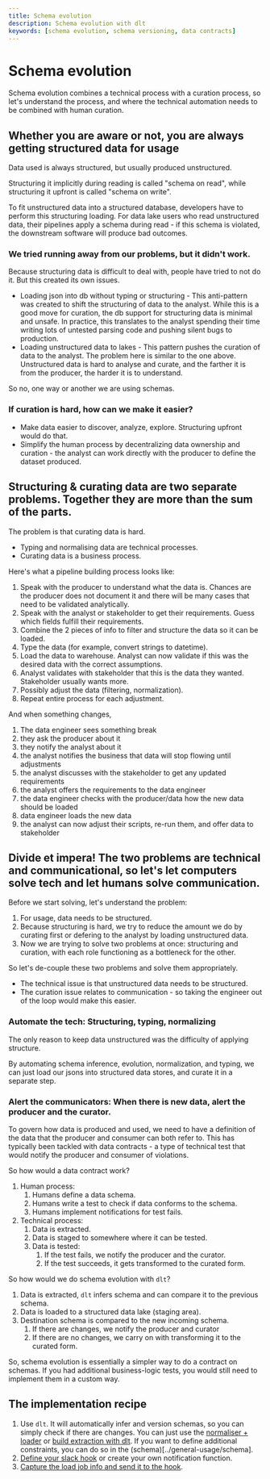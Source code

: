 ```yaml
---
title: Schema evolution
description: Schema evolution with dlt
keywords: [schema evolution, schema versioning, data contracts]
---
```


# Schema evolution

Schema evolution combines a technical process with a curation process, so let's understand the process, and where the technical automation needs to be combined with human curation.

## Whether you are aware or not, you are always getting structured data for usage

Data used is always structured, but usually produced unstructured.

Structuring it implicitly during reading is called "schema on read", while structuring it upfront is called "schema on write".

To fit unstructured data into a structured database, developers have to perform this structuring loading.
For data lake users who read unstructured data, their pipelines apply a schema during read - if this schema is violated, the downstream software will produce bad outcomes.

### We tried running away from our problems, but it didn't work.

Because structuring data is difficult to deal with, people have tried to not do it. But this created its own issues.
- Loading json into db without typing or structuring - This anti-pattern was created to shift the structuring of data to the analyst. While this is a good move for curation, the db support for structuring data is minimal and unsafe. In practice, this translates to the analyst spending their time writing lots of untested parsing code and pushing silent bugs to production.
- Loading unstructured data to lakes - This pattern pushes the curation of data to the analyst. The problem here is similar to the one above. Unstructured data is hard to analyse and curate, and the farther it is from the producer, the harder it is to understand.

So no, one way or another we are using schemas.

### If curation is hard, how can we make it easier?

- Make data easier to discover, analyze, explore. Structuring upfront would do that.
- Simplify the human process by decentralizing data ownership and curation - the analyst can work directly with the producer to define the dataset produced.

## Structuring & curating data are two separate problems. Together they are more than the sum of the parts.

The problem is that curating data is hard.
  - Typing and normalising data are technical processes.
  - Curating data is a business process.


Here's what a pipeline building process looks like:
1. Speak with the producer to understand what the data is. Chances are the producer does not document it and there will be many cases that need to be validated analytically.
2. Speak with the analyst or stakeholder to get their requirements. Guess which fields fulfill their requirements.
3. Combine the 2 pieces of info to filter and structure the data so it can be loaded.
4. Type the data (for example, convert strings to datetime).
5. Load the data to warehouse. Analyst can now validate if this was the desired data with the correct assumptions.
6. Analyst validates with stakeholder that this is the data they wanted. Stakeholder usually wants more.
7. Possibly adjust the data (filtering, normalization).
8. Repeat entire process for each adjustment.

And when something changes,

1. The data engineer sees something break
2. they ask the producer about it
3. they notify the analyst about it
4. the analyst notifies the business that data will stop flowing until adjustments
5. the analyst discusses with the stakeholder to get any updated requirements
6. the analyst offers the requirements to the data engineer
7. the data engineer checks with the producer/data how the new data should be loaded
8. data engineer loads the new data
9. the analyst can now adjust their scripts, re-run them, and offer data to stakeholder



## Divide et impera! The two problems are technical and communicational, so let's let computers solve tech and let humans solve communication.

Before we start solving, let's understand the problem:
1. For usage, data needs to be structured.
2. Because structuring is hard, we try to reduce the amount we do by curating first or defering to the analyst by loading unstructured data.
3. Now we are trying to solve two problems at once: structuring and curation, with each role functioning as a bottleneck for the other.

So let's de-couple these two problems and solve them appropriately.
- The technical issue is that unstructured data needs to be structured.
- The curation issue relates to communication - so taking the engineer out of the loop would make this easier.

### Automate the tech: Structuring, typing, normalizing

The only reason to keep data unstructured was the difficulty of applying structure.

By automating schema inference, evolution, normalization, and typing, we can just load our jsons into structured data stores, and curate it in a separate step.

### Alert the communicators: When there is new data, alert the producer and the curator.

To govern how data is produced and used, we need to have a definition of the data that the producer and consumer can both refer to.
This has typically been tackled with data contracts - a type of technical test that would notify the producer and consumer of violations.

So how would a data contract work?
1. Human process:
   1. Humans define a data schema.
   2. Humans write a test to check if data conforms to the schema.
   3. Humans implement notifications for test fails.
2. Technical process:
   1. Data is extracted.
   2. Data is staged to somewhere where it can be tested.
   3. Data is tested:
      1. If the test fails, we notify the producer and the curator.
      2. If the test succeeds, it gets transformed to the curated form.

So how would we do schema evolution with `dlt`?

1. Data is extracted, `dlt` infers schema and can compare it to the previous schema.
2. Data is loaded to a structured data lake (staging area).
3. Destination schema is compared to the new incoming schema.
   1. If there are changes, we notify the producer and curator
   2. If there are no changes, we carry on with transforming it to the curated form.

So, schema evolution is essentially a simpler way to do a contract on schemas.
If you had additional business-logic tests, you would still need to implement them in a custom way.


## The implementation recipe
1. Use `dlt`. It will automatically infer and version schemas, so you can simply check if there are changes. You can just use the [normaliser + loader](../general-usage/pipeline) or [build extraction with dlt](../general-usage/resource). If you want to define additional constraints, you can do so in the (schema)[../general-usage/schema].
2. [Define your slack hook](https://dlthub.com/docs/running-in-production/running#using-slack-to-send-messages) or create your own notification function.
3. [Capture the load job info and send it to the hook](../running-in-production/running#inspect-save-and-alert-on-schema-changes).
